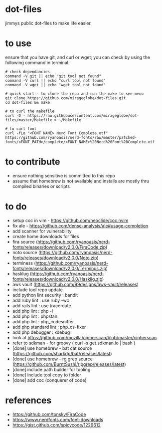 # dot-files

jimmys public dot-files to make life easier.

# to use

ensure that you have git, and curl or wget; you can check by using the following command in terminal.

```
# check dependancies
command -V git || echo "git tool not found"
command -V curl || echo "curl tool not found"
command -V wget || echo "wget tool not found"

# quick start - to clone the repo and run the make to see menu
git clone https://github.com/mirageglobe/dot-files.git
cd dot-files && make

# to curl the makefile
curl -D - https://raw.githubusercontent.com/mirageglobe/dot-files/master/Makefile > ~/Makefile

# to curl font
curl -fLo "<FONT NAME> Nerd Font Complete.otf" https://github.com/ryanoasis/nerd-fonts/raw/master/patched-fonts/<FONT_PATH>/complete/<FONT_NAME>%20Nerd%20Font%20Complete.otf
```

# to contribute

- ensure nothing sensitive is committed to this repo
- assume that homebrew is not available and installs are mostly thru compiled binaries or scripts

# to do

- setup coc in vim - https://github.com/neoclide/coc.nvim
- fix ale - https://github.com/dense-analysis/ale#usage-completion
- add scanner for vulnerability
- create home downloads for files
- fira source (https://github.com/ryanoasis/nerd-fonts/releases/download/v2.0.0/FiraCode.zip)
- noto source (https://github.com/ryanoasis/nerd-fonts/releases/download/v2.0.0/Noto.zip)
- terminess (https://github.com/ryanoasis/nerd-fonts/releases/download/v2.0.0/Terminus.zip)
- hasklug  (https://github.com/ryanoasis/nerd-fonts/releases/download/v2.0.0/Hasklig.zip)
- aws vault (https://github.com/99designs/aws-vault/releases)
- include tool repo update
- add python lint security : bandit
- add ruby lint : use ruby -wc
- add rails lint : use traceroute
- add php lint : php -l
- add php lint : phpstan
- add php lint : php_codesniffer
- add php standard lint : php_cs-fixer
- add php debugger : xdebug
- look at https://github.com/mozilla/cipherscan/blob/master/cipherscan
- refer to sdkman - for groovy ( curl -s get.sdkman.io | bash )
- [done] use homebrew - bat cat source (https://github.com/sharkdp/bat/releases/latest)
- [done] use homebrew - rg grep source (https://github.com/BurntSushi/ripgrep/releases/latest)
- [done] include path builder for tooling
- [done] include tool copy to folder
- [done] add coc (conquerer of code)

# references

- https://github.com/tonsky/FiraCode
- https://www.nerdfonts.com/font-downloads
- https://gist.github.com/spicycode/1229612

